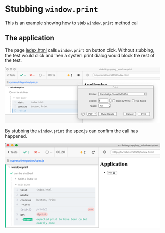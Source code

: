 # Stubbing `window.print`

This is an example showing how to stub `window.print` method call

## The application

The page [index.html](index.html) calls `window.print` on button click. Without stubbing, the test would click and then a system print dialog would block the rest of the test.

![System print dialog](images/print-dialog.png)

By stubbing the `window.print` the [spec.js](cypress/integration/spec.js) can confirm the call has happened.

![Stub window print test](images/stub-print.png)

